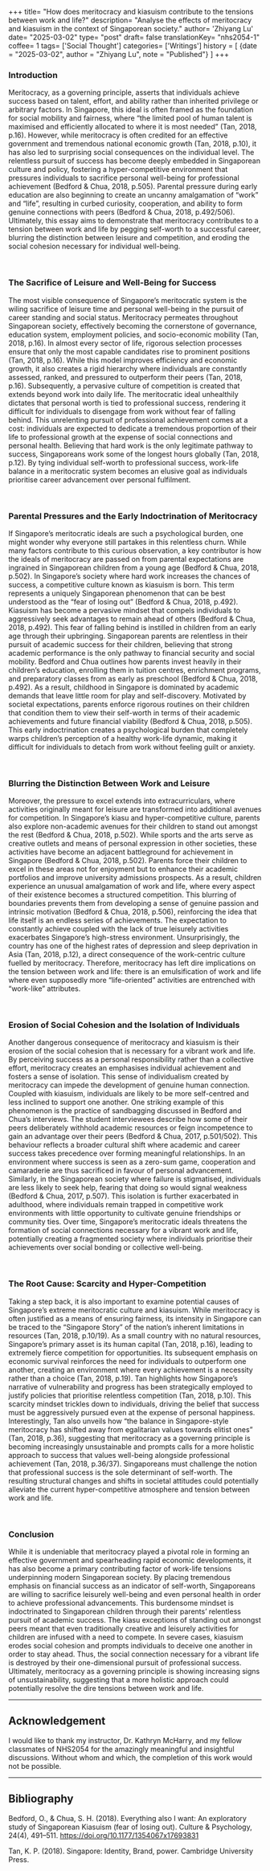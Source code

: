 +++
title= "How does meritocracy and kiasuism contribute to the tensions between work and life?"
description= "Analyse the effects of meritocracy and kiasuism in the context of Singaporean society."
author= 'Zhiyang Lu'
date= "2025-03-02"
type= "post"
draft= false
translationKey= "nhs2054-1"
coffee= 1
tags= ['Social Thought']
categories= ['Writings']
history = [
  {date = "2025-03-02", author = "Zhiyang Lu", note = "Published"}
]
+++

### Introduction
Meritocracy, as a governing principle, asserts that individuals achieve success based on talent, effort, and ability rather than inherited privilege or arbitrary factors. In Singapore, this ideal is often framed as the foundation for social mobility and fairness, where “the limited pool of human talent is maximised and efficiently allocated to where it is most needed” (Tan, 2018, p.16). However, while meritocracy is often credited for an effective government and tremendous national economic growth (Tan, 2018, p.10), it has also led to surprising social consequences on the individual level. The relentless pursuit of success has become deeply embedded in Singaporean culture and policy, fostering a hyper-competitive environment that pressures individuals to sacrifice personal well-being for professional achievement (Bedford & Chua, 2018, p.505). Parental pressure during early education are also beginning to create an uncanny amalgamation of “work” and “life”, resulting in curbed curiosity, cooperation, and ability to form genuine connections with peers (Bedford & Chua, 2018, p.492/506). Ultimately, this essay aims to demonstrate that meritocracy contributes to a tension between work and life by pegging self-worth to a successful career, blurring the distinction between leisure and competition, and eroding the social cohesion necessary for individual well-being.


<br>

### The Sacrifice of Leisure and Well-Being for Success
The most visible consequence of Singapore’s meritocratic system is the wiling sacrifice of leisure time and personal well-being in the pursuit of career standing and social status. Meritocracy permeates throughout Singaporean society, effectively becoming the cornerstone of governance, education system, employment policies, and socio-economic mobility (Tan, 2018, p.16). In almost every sector of life, rigorous selection processes ensure that only the most capable candidates rise to prominent positions (Tan, 2018, p.16). While this model improves efficiency and economic growth, it also creates a rigid hierarchy where individuals are constantly assessed, ranked, and pressured to outperform their peers (Tan, 2018, p.16). Subsequently, a pervasive culture of competition is created that extends beyond work into daily life. The meritocratic ideal unhealthily dictates that personal worth is tied to professional success, rendering it difficult for individuals to disengage from work without fear of falling behind. This unrelenting pursuit of professional achievement comes at a cost: individuals are expected to dedicate a tremendous proportion of their life to professional growth at the expense of social connections and personal health. Believing that hard work is the only legitimate pathway to success, Singaporeans work some of the longest hours globally (Tan, 2018, p.12). By tying individual self-worth to professional success, work-life balance in a meritocratic system becomes an elusive goal as individuals prioritise career advancement over personal fulfilment.

<br>

### Parental Pressures and the Early Indoctrination of Meritocracy
If Singapore’s meritocratic ideals are such a psychological burden, one might wonder why everyone still partakes in this relentless churn. While many factors contribute to this curious observation, a key contributor is how the ideals of meritocracy are passed on from parental expectations are ingrained in Singaporean children from a young age (Bedford & Chua, 2018, p.502). In Singapore’s society where hard work increases the chances of success, a competitive culture known as kiasuism is born. This term represents a uniquely Singaporean phenomenon that can be best understood as the “fear of losing out” (Bedford & Chua, 2018, p.492).  Kiasuism has become a pervasive mindset that compels individuals to aggressively seek advantages to remain ahead of others (Bedford & Chua, 2018, p.492). This fear of falling behind is instilled in children from an early age through their upbringing. Singaporean parents are relentless in their pursuit of academic success for their children, believing that strong academic performance is the only pathway to financial security and social mobility. Bedford and Chua outlines how parents invest heavily in their children’s education, enrolling them in tuition centres, enrichment programs, and preparatory classes from as early as preschool (Bedford & Chua, 2018, p.492). As a result, childhood in Singapore is dominated by academic demands that leave little room for play and self-discovery. Motivated by societal expectations, parents enforce rigorous routines on their children that condition them to view their self-worth in terms of their academic achievements and future financial viability (Bedford & Chua, 2018, p.505). This early indoctrination creates a psychological burden that completely warps children’s perception of a healthy work-life dynamic, making it difficult for individuals to detach from work without feeling guilt or anxiety.

<br>

### Blurring the Distinction Between Work and Leisure
Moreover, the pressure to excel extends into extracurriculars, where activities originally meant for leisure are transformed into additional avenues for competition. In Singapore’s kiasu and hyper-competitive culture, parents also explore non-academic avenues for their children to stand out amongst the rest (Bedford & Chua, 2018, p.502). While sports and the arts serve as creative outlets and means of personal expression in other societies, these activities have become an adjacent battleground for achievement in Singapore (Bedford & Chua, 2018, p.502). Parents force their children to excel in these areas not for enjoyment but to enhance their academic portfolios and improve university admissions prospects. As a result, children experience an unusual amalgamation of work and life, where every aspect of their existence becomes a structured competition. This blurring of boundaries prevents them from developing a sense of genuine passion and intrinsic motivation (Bedford & Chua, 2018, p.506), reinforcing the idea that life itself is an endless series of achievements. The expectation to constantly achieve coupled with the lack of true leisurely activities exacerbates Singapore’s high-stress environment. Unsurprisingly, the country has one of the highest rates of depression and sleep deprivation in Asia (Tan, 2018, p.12), a direct consequence of the work-centric culture fuelled by meritocracy. Therefore, meritocracy has left dire implications on the tension between work and life: there is an emulsification of work and life where even supposedly more “life-oriented” activities are entrenched with “work-like” attributes.

<br>

### Erosion of Social Cohesion and the Isolation of Individuals
Another dangerous consequence of meritocracy and kiasuism is their erosion of the social cohesion that is necessary for a vibrant work and life. By perceiving success as a personal responsibility rather than a collective effort, meritocracy creates an emphasises individual achievement and fosters a sense of isolation. This sense of individualism created by meritocracy can impede the development of genuine human connection. Coupled with kiasuism, individuals are likely to be more self-centred and less inclined to support one another. One striking example of this phenomenon is the practice of sandbagging discussed in Bedford and Chua’s interviews. The student interviewees describe how some of their peers deliberately withhold academic resources or feign incompetence to gain an advantage over their peers (Bedford & Chua, 2017, p.501/502). This behaviour reflects a broader cultural shift where academic and career success takes precedence over forming meaningful relationships. In an environment where success is seen as a zero-sum game, cooperation and camaraderie are thus sacrificed in favour of personal advancement. Similarly, in the Singaporean society where failure is stigmatised, individuals are less likely to seek help, fearing that doing so would signal weakness (Bedford & Chua, 2017, p.507). This isolation is further exacerbated in adulthood, where individuals remain trapped in competitive work environments with little opportunity to cultivate genuine friendships or community ties. Over time, Singapore’s meritocratic ideals threatens the formation of social connections necessary for a vibrant work and life, potentially creating a fragmented society where individuals prioritise their achievements over social bonding or collective well-being.

<br>

### The Root Cause: Scarcity and Hyper-Competition
Taking a step back, it is also important to examine potential causes of Singapore’s extreme meritocratic culture and kiasuism. While meritocracy is often justified as a means of ensuring fairness, its intensity in Singapore can be traced to the “Singapore Story” of the nation’s inherent limitations in resources (Tan, 2018, p.10/19). As a small country with no natural resources, Singapore’s primary asset is its human capital (Tan, 2018, p.16), leading to extremely fierce competition for opportunities. Its subsequent emphasis on economic survival reinforces the need for individuals to outperform one another, creating an environment where every achievement is a necessity rather than a choice (Tan, 2018, p.19). Tan highlights how Singapore’s narrative of vulnerability and progress has been strategically employed to justify policies that prioritise relentless competition (Tan, 2018, p.10). This scarcity mindset trickles down to individuals, driving the belief that success must be aggressively pursued even at the expense of personal happiness. Interestingly, Tan also unveils how “the balance in Singapore-style meritocracy has shifted away from egalitarian values towards elitist ones” (Tan, 2018, p.36), suggesting that meritocracy as a governing principle is becoming increasingly unsustainable and prompts calls for a more holistic approach to success that values well-being alongside professional achievement (Tan, 2018, p.36/37). Singaporeans must challenge the notion that professional success is the sole determinant of self-worth. The resulting structural changes and shifts in societal attitudes could potentially alleviate the current hyper-competitive atmosphere and tension between work and life.

<br>

### Conclusion
While it is undeniable that meritocracy played a pivotal role in forming an effective government and spearheading rapid economic developments, it has also become a primary contributing factor of work-life tensions underpinning modern Singaporean society. By placing tremendous emphasis on financial success as an indicator of self-worth, Singaporeans are willing to sacrifice leisurely well-being and even personal health in order to achieve professional advancements. This burdensome mindset is indoctrinated to Singaporean children through their parents’ relentless pursuit of academic success. The kiasu exceptions of standing out amongst peers meant that even traditionally creative and leisurely activities for children are infused with a need to compete. In severe cases, kiasuism erodes social cohesion and prompts individuals to deceive one another in order to stay ahead. Thus, the social connection necessary for a vibrant life is destroyed by their one-dimensional pursuit of professional success. Ultimately, meritocracy as a governing principle is showing increasing signs of unsustainability, suggesting that a more holistic approach could potentially resolve the dire tensions between work and life.

<hr>

## Acknowledgement
I would like to thank my instructor, Dr. Kathryn McHarry, and my fellow classmates of
NHS2054 for the amazingly meaningful and insightful discussions. Without whom and which, the
completion of this work would not be possible.

<hr>

## Bibliography
Bedford, O., & Chua, S. H. (2018). Everything also I want: An exploratory study of Singaporean Kiasuism (fear of losing out). Culture & Psychology, 24(4), 491–511. https://doi.org/10.1177/1354067x17693831 

Tan, K. P. (2018). Singapore: Identity, Brand, power. Cambridge University Press. 
